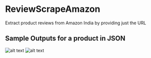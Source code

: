 # ReviewScrapeAmazon
Extract product reviews from Amazon India by providing just the URL
## Sample Outputs for a product in JSON
![alt text](https://github.com/lordbeerus0505/ReviewScrapeAmazon/output1.png)
![alt text](https://github.com/lordbeerus0505/ReviewScrapeAmazon/output2.png)

